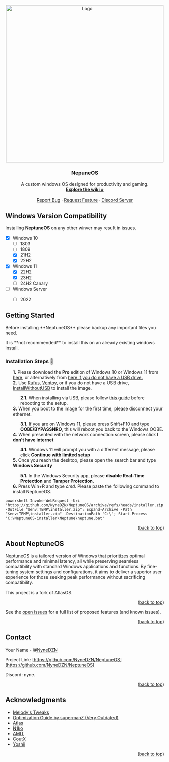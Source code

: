 <!-- PROJECT LOGO -->
<br />
<div align="center">
  <a href="https://github.com/NyneDZN/NeptuneOS">
    <img src="https://user-images.githubusercontent.com/120980797/209248113-fb446909-8aad-4c90-bedf-d4d536ef5dee.png"
" alt="Logo" width="500" height="500">
  </a>

<h3 align="center">NepuneOS</h3>

  <p align="center">
    A custom windows OS designed for productivity and gaming.
    <br />
    <a href="https://github.com/NyneDZN/NeptuneOS/wiki"><strong>Explore the wiki »</strong></a>
    <br />
    <br />
    <a href="https://github.com/NyneDZN/NeptuneOS/issues">Report Bug</a>
    ·
    <a href="https://github.com/NyneDZN/NeptuneOS/discussions">Request Feature</a>
    ·
    <a href="https://discord.gg/4YTSkcK8b8">Discord Server</a>
  </p>
</div>




<!-- COMPATIBILITY -->
## Windows Version Compatibility
Installing <b>NeptuneOS</b> on any other winver may result in issues.

- [x] Windows 10
  - [ ] 1803
  - [ ] 1809
  - [x] 21H2
  - [x] 22H2
- [x] Windows 11
  - [x] 22H2
  - [x] 23H2
  - [ ] 24H2 Canary
- [ ] Windows Server
  - [ ] 2022


<!-- GETTING STARTED -->
## Getting Started
<ol style="list-style:none;padding-left:0">Before installing **NeptuneOS** please backup any important files you need.</ol>
<ol style="list-style:none;padding-left:0">It is **not recommended** to install this on an already existing windows install.</ol>

### Installation Steps 🚀

<ol style="list-style:none">
  <li><b>1.</b> Please download the <b>Pro</b> edition of Windows 10 or Windows 11 from <a href="https://massgrave.dev/genuine-installation-media.html">here</a>, or alternatively from <a href="https://uupdump.net/known.php">here if you do not have a USB drive.</a></li>
  <li><b>2.</b> Use <a href="https://rufus.ie/en/">Rufus</a>, <a href="https://www.ventoy.net/en/index.html">Ventoy</a>, or if you do not have a USB drive, <a href="https://github.com/iidanL/InstallWindowsWithoutUSB">InstallWithoutUSB</a> to install the image.</li>
    <ol style="list-style:none">
      <li style="list-style:none"><b>2.1.</b> When installing via USB, please follow <a href="https://www.makeuseof.com/windows-11-select-edition-during-install/">this guide</a> before rebooting to the setup.</li>
    </ol>
  <li><b>3.</b> When you boot to the image for the first time, please disconnect your ethernet.</li>
    <ol style="list-style:none">
      <li style="list-style:none"><b>3.1.</b> If you are on Windows 11, please press Shift+F10 and type <b>OOBE\BYPASSNRO</b>, this will reboot you back to the Windows OOBE.</li>
    </ol>
  <li><b>4.</b> When presented with the network connection screen, please click <b>I don't have internet</b></li>
    <ol style="list-style:none">
      <li style="list-style:none"><b>4.1.</b> Windows 11 will prompt you with a different message, please click <b>Continue with limited setup</b></li>
    </ol>
  <li><b>5.</b> Once you reach the desktop, please open the search bar and type <b>Windows Security</b></li>
    <ol style="list-style:none">
      <li style="list-style:none"><b>5.1.</b> In the Windows Security app, please <b>disable Real-Time Protection</b> and <b>Tamper Protection.</b></li>
    </ol>
  <li><b>6.</b> Press Win+R and type <i>cmd</i>. Please paste the following command to install NeptuneOS.
</ol>

```NeptuneOS Installation
powershell Invoke-WebRequest -Uri 'https://github.com/NyneDZN/NeptuneOS/archive/refs/heads/installer.zip' -OutFile "$env:TEMP\installer.zip"; Expand-Archive -Path "$env:TEMP\installer.zip" -DestinationPath 'C:\'; Start-Process 'C:\NeptuneOS-installer\Neptune\neptune.bat'
```

<p align="right">(<a href="#readme-top">back to top</a>)</p>



<!-- ABOUT NEPTUNEOS -->
## About NeptuneOS

NeptuneOS is a tailored version of Windows that prioritizes optimal performance and minimal latency, all while preserving seamless compatibility with standard Windows applications and functions. 
By fine-tuning system settings and configurations, it aims to deliver a superior user experience for those seeking peak performance without sacrificing compatibility.
                                       
This project is a fork of AtlasOS.

<p align="right">(<a href="#readme-top">back to top</a>)</p>

See the [open issues](https://github.com/NyneDZN/NeptuneOS/issues) for a full list of proposed features (and known issues).

<p align="right">(<a href="#readme-top">back to top</a>)</p>



<!-- CONTACT -->
## Contact

Your Name - [@NyneDZN](https://twitter.com/NyneDZN) 

Project Link: [https://github.com/NyneDZN/NeptuneOS](https://github.com/NyneDZN/NeptuneOS)

Discord: nyne.

<p align="right">(<a href="#readme-top">back to top</a>)</p>



<!-- ACKNOWLEDGMENTS -->
## Acknowledgments

* [Melody's Tweaks](https://sites.google.com/view/melodystweaks/basictweaks?pli=1)
* [Optimization Guide by supermanZ (Very Outdated)](https://steamcommunity.com/sharedfiles/filedetails/?id=476760198)
* [Atlas](https://github.com/Atlas-OS/)
* [N1ko](https://n1kobg.blogspot.com/)
* [AMIT](https://github.com/amitxv)
* [CoutX](https://github.com/UnLovedCookie/CoutX)
* [Yoshii](https://github.com/Yoshii64)

<p align="right">(<a href="#readme-top">back to top</a>)</p>
